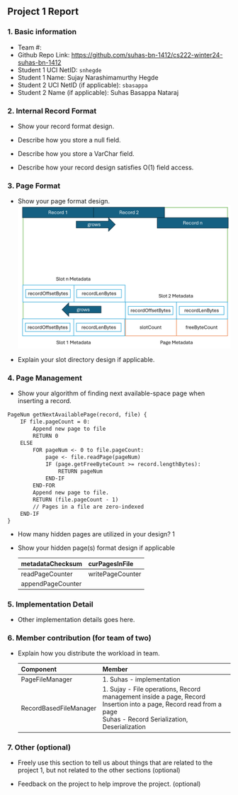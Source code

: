 ## Project 1 Report


### 1. Basic information
 - Team #:
 - Github Repo Link: https://github.com/suhas-bn-1412/cs222-winter24-suhas-bn-1412
 - Student 1 UCI NetID: `snhegde`
 - Student 1 Name: Sujay Narashimamurthy Hegde
 - Student 2 UCI NetID (if applicable): `sbasappa`
 - Student 2 Name (if applicable): Suhas Basappa Nataraj


### 2. Internal Record Format
- Show your record format design.



- Describe how you store a null field.



- Describe how you store a VarChar field.



- Describe how your record design satisfies O(1) field access.



### 3. Page Format
- Show your page format design.
![img_1.png](img_1.png)


- Explain your slot directory design if applicable.



### 4. Page Management
- Show your algorithm of finding next available-space page when inserting a record.
```
PageNum getNextAvailablePage(record, file) {
    IF file.pageCount = 0:
        Append new page to file
        RETURN 0
    ELSE
        FOR pageNum <- 0 to file.pageCount:
            page <- file.readPage(pageNum)
            IF (page.getFreeByteCount >= record.lengthBytes):
                RETURN pageNum
            END-IF 
        END-FOR
        Append new page to file.
        RETURN (file.pageCount - 1)
        // Pages in a file are zero-indexed
    END-IF
}
```


- How many hidden pages are utilized in your design?
    1 


- Show your hidden page(s) format design if applicable

  | metadataChecksum  | curPagesInFile   |
  |-------------------|------------------|
  | readPageCounter   | writePageCounter |
  | appendPageCounter |                  |  


### 5. Implementation Detail
- Other implementation details goes here.



### 6. Member contribution (for team of two)
- Explain how you distribute the workload in team.

  | Component              | Member                                                                                                                                                                 |
    |------------------------|------------------------------------------------------------------------------------------------------------------------------------------------------------------------|
  | PageFileManager        | 1. Suhas - implementation                                                                                                                                              |
  | RecordBasedFileManager | 1. Sujay - File operations, Record management inside a page, Record Insertion into a page, Record read from a page <br/> Suhas - Record Serialization, Deserialization |      



### 7. Other (optional)
- Freely use this section to tell us about things that are related to the project 1, but not related to the other sections (optional)



- Feedback on the project to help improve the project. (optional)
